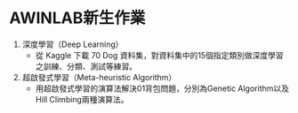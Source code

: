 # **AWINLAB新生作業**
1. 深度學習（Deep Learning）
   * 從 Kaggle 下載 70 Dog 資料集，對資料集中的15個指定類別做深度學習之訓練、分類、測試等練習。
2. 超啟發式學習（Meta-heuristic Algorithm） 
   * 用超啟發式學習的演算法解決01背包問題，分別為Genetic Algorithm以及Hill Climbing兩種演算法。
